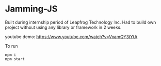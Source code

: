 # Jamming-JS

Built during internship period of Leapfrog Technology Inc. Had to build own project without using any library or framework in 2 weeks.

youtube demo: https://www.youtube.com/watch?v=VxamQY3tYtA

To run

```
npm i
npm start
```
